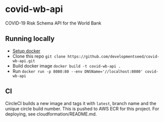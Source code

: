 # covid-wb-api
COVID-19 Risk Schema API for the World Bank

## Running locally
* [Setup docker](https://www.docker.com/get-started)
* Clone this repo `git clone https://github.com/developmentseed/covid-wb-api.git`
* Build docker image `docker build -t covid-wb-api .`
* Run `docker run -p 8080:80 --env DNSName='//localhost:8080' covid-wb-api`

## CI
CircleCI builds a new image and tags it with `latest`, branch name and the unique circle build number. This is pushed to AWS ECR for this project. For deploying, see cloudformation/README.md.